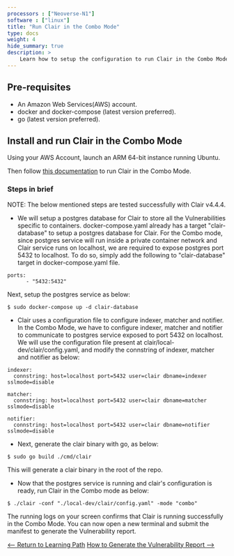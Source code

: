 ```yaml
---
processors : ["Neoverse-N1"]
software : ["linux"]
title: "Run Clair in the Combo Mode"
type: docs
weight: 4
hide_summary: true
description: >
    Learn how to setup the configuration to run Clair in the Combo Mode.
---
```


## Pre-requisites

* An Amazon Web Services(AWS) account.
* docker and docker-compose (latest version preferred).
* go (latest version preferred).

## Install and run Clair in the Combo Mode

Using your AWS Account, launch an ARM 64-bit instance running Ubuntu.

Then follow [this documentation](https://quay.github.io/clair/howto/getting_started.html#starting-clair-in-combo-mode) to run Clair in the Combo Mode.

### Steps in brief

NOTE: The below mentioned steps are tested successfully with Clair v4.4.4.

* We will setup a postgres database for Clair to store all the Vulnerabilities specific to containers. docker-compose.yaml already has a target "clair-database" to setup a postgres database for Clair. For the Combo mode, since postgres service will run inside a private container network and Clair service runs on localhost, we are required to expose postgres port 5432 to localhost. To do so, simply add the following to "clair-database" target in docker-compose.yaml file.

```console
ports:
      - "5432:5432"
```

Next, setup the postgres service as below:

```console
$ sudo docker-compose up -d clair-database
```

* Clair uses a configuration file to configure indexer, matcher and notifier. In the Combo Mode, we have to configure indexer, matcher and notifier to communicate to postgres service exposed to port 5432 on localhost. We will use the configuration file present at clair/local-dev/clair/config.yaml, and modify the connstring of indexer, matcher and notifier as below:

```console
indexer:
  connstring: host=localhost port=5432 user=clair dbname=indexer sslmode=disable

matcher:
  connstring: host=localhost port=5432 user=clair dbname=matcher sslmode=disable

notifier:
  connstring: host=localhost port=5432 user=clair dbname=notifier sslmode=disable
```

* Next, generate the clair binary with go, as below:

```console
$ sudo go build ./cmd/clair
```

This will generate a clair binary in the root of the repo.

* Now that the postgres service is running and clair's configuration is ready, run Clair in the Combo mode as below:

```console
$ ./clair -conf "./local-dev/clair/config.yaml" -mode "combo"
```

The running logs on your screen confirms that Clair is running successfully in the Combo Mode. You can now open a new terminal and submit the manifest to generate the Vulnerability report.

[<-- Return to Learning Path](/content/en/cloud/clair/#sections)
    [How to Generate the Vulnerability Report -->](/content/en/cloud/clair/Generate_Vulnerability_Report.md)

